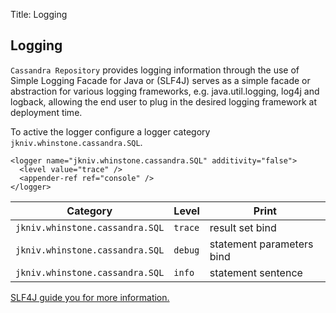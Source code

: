 Title: Logging

Logging
-------------
       
`Cassandra Repository` provides logging information through the use of Simple Logging Facade for Java or (SLF4J) serves as a simple facade or abstraction for various logging frameworks, e.g. java.util.logging, log4j and logback, allowing the end user to plug in the desired logging framework at deployment time. 

To active the logger configure a logger category `jkniv.whinstone.cassandra.SQL`.


    <logger name="jkniv.whinstone.cassandra.SQL" additivity="false">
      <level value="trace" />
      <appender-ref ref="console" />
    </logger>


| Category                           | Level     | Print |
| ---------------------------------- | --------- |--------|
| `jkniv.whinstone.cassandra.SQL` |  `trace` | result set bind |
| `jkniv.whinstone.cassandra.SQL` |  `debug` | statement parameters bind |
| `jkniv.whinstone.cassandra.SQL` |  `info`  | statement sentence |


<a href="http://www.slf4j.org/">SLF4J guide you for more information.</a>
